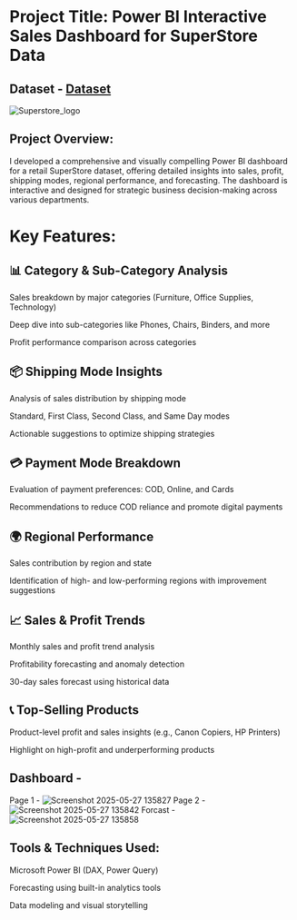 # Project Title: Power BI Interactive Sales Dashboard for SuperStore Data
## Dataset - <a href="C:\Users\Hp\Downloads\SuperStore Sales DataSet.xlsx">Dataset</a>

![Superstore_logo](https://github.com/user-attachments/assets/924348df-ae86-41e7-a473-3919dc48b577)

## Project Overview:
I developed a comprehensive and visually compelling Power BI dashboard for a retail SuperStore dataset, offering detailed insights into sales, profit, shipping modes, regional performance, and forecasting. The dashboard is interactive and designed for strategic business decision-making across various departments.

# Key Features:
## 📊 Category & Sub-Category Analysis

Sales breakdown by major categories (Furniture, Office Supplies, Technology)

Deep dive into sub-categories like Phones, Chairs, Binders, and more

Profit performance comparison across categories

## 📦 Shipping Mode Insights

Analysis of sales distribution by shipping mode

Standard, First Class, Second Class, and Same Day modes

Actionable suggestions to optimize shipping strategies

## 💳 Payment Mode Breakdown

Evaluation of payment preferences: COD, Online, and Cards

Recommendations to reduce COD reliance and promote digital payments

## 🌍 Regional Performance

Sales contribution by region and state

Identification of high- and low-performing regions with improvement suggestions

## 📈 Sales & Profit Trends

Monthly sales and profit trend analysis

Profitability forecasting and anomaly detection

30-day sales forecast using historical data

## 📞 Top-Selling Products

Product-level profit and sales insights (e.g., Canon Copiers, HP Printers)

Highlight on high-profit and underperforming products

## Dashboard -
Page 1 - ![Screenshot 2025-05-27 135827](https://github.com/user-attachments/assets/46d4f3be-e17e-494a-82ab-193341c36db4)
Page 2 - ![Screenshot 2025-05-27 135842](https://github.com/user-attachments/assets/ad6340aa-85fa-40a8-9742-2403fc8c1f1d)
Forcast -  ![Screenshot 2025-05-27 135858](https://github.com/user-attachments/assets/db4427be-82cb-4fc7-aaa1-0ac91759a3a2)
    

## Tools & Techniques Used:
Microsoft Power BI (DAX, Power Query)

Forecasting using built-in analytics tools

Data modeling and visual storytelling
